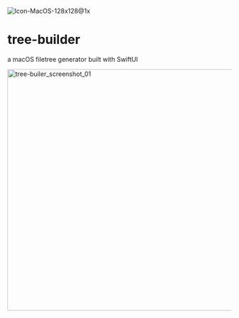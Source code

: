 ![Icon-MacOS-128x128@1x](https://github.com/prestonmohr/tree-builder/assets/77995599/225b5354-0ffb-4482-b425-fcc6eec42655)

# tree-builder
a macOS filetree generator built with SwiftUI

<img width="544" alt="tree-builer_screenshot_01" src="https://github.com/prestonmohr/tree-builder/assets/77995599/b57a914a-52e4-4ebf-ac6a-aadee8cad0db">
